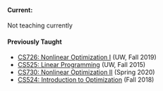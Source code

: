 #### Current:
Not teaching currently

#### Previously Taught
- [CS726: Nonlinear Optimization I](http://www.cs.wisc.edu/~swright/cs726-f19.html) (UW, Fall 2019)
- [CS525: Linear Programming](http://www.cs.wisc.edu/~swright/cs525-f15.html) (UW, Fall 2015)
- [CS730: Nonlinear Optimization II](http://www.cs.wisc.edu/~swright/cs730-s20.html) (Spring 2020)
- [CS524: Introduction to Optimization](http://www.cs.wisc.edu/~swright/cs524-f18.html) (Fall 2018)
